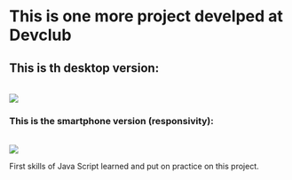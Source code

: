 <h1> This is one more project develped at <a ref="https://aulas.devclub.com.br/m/courses">Devclub</a> </h1>

<h2> This is th desktop version: </h2>
<br>
<img src="https://raw.githubusercontent.com/Robbie451979/CURRENCY-CONVERTER/024ea45c18f68e2643a8e5a84ca930403c3dc653/assets/Imagem%20do%20WhatsApp%20de%202024-09-25%20%C3%A0(s)%2020.21.19_db424a42.jpg">
<br>
<h3> This is the smartphone version (responsivity): </h3>
<br>
<img src="https://raw.githubusercontent.com/Robbie451979/CURRENCY-CONVERTER/024ea45c18f68e2643a8e5a84ca930403c3dc653/assets/Imagem%20do%20WhatsApp%20de%202024-09-25%20%C3%A0(s)%2020.22.12_9faa6a8f.jpg">

<p> First skills of Java Script learned and put on practice on this project. </p>
